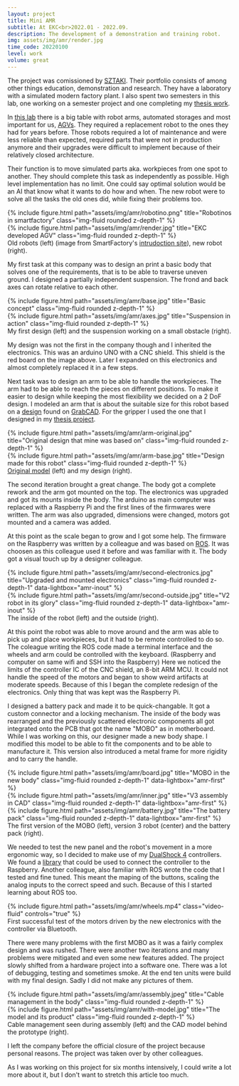 ```yaml
---
layout: project
title: Mini AMR
subtitle: At EKC<br>2022.01 - 2022.09.
description: The development of a demonstration and training robot.
img: assets/img/amr/render.jpg
time_code: 20220100
level: work
volume: great
---
```


The project was comissioned by <a href="https://www.sztaki.hu/">SZTAKI</a>. Their portfolio consists of among other things education, demonstration and research. They have a laboratory with a simulated modern factory plant. I also spent two semesters in this lab, one working on a semester project and one completing my <a href="{{ '/projects/thesis/' | relative_url}}">thesis work</a>.

In <a href="https://www.sztaki.hu/innovacio/projektek/smartfactory">this lab</a> there is a big table with robot arms, automated storages and most important for us, <a href="https://en.wikipedia.org/wiki/Automated_guided_vehicle">AGVs</a>. They required a replacement robot to the ones they had for years before. Those robots required a lot of maintenance and were less reliable than expected, required parts that were not in production anymore and their upgrades were difficult to implement because of their relatively closed architecture. 

Their function is to move simulated parts aka. workpieces from one spot to another. They should complete this task as independently as possible. High level implementation has no limit. One could say optimal solution would be an AI that know what it wants to do how and when. The new robot were to solve all the tasks the old ones did, while fixing their problems too.

<div class="row align-items-center">
    <div class="col-7">
        {% include figure.html path="assets/img/amr/robotino.png" title="Robotinos in smartfactory" class="img-fluid rounded z-depth-1" %}
    </div>
    <div class="col-5">
        {% include figure.html path="assets/img/amr/render.jpg" title="EKC developed AGV" class="img-fluid rounded z-depth-1" %}
    </div>
</div>
<div class="caption">
    Old robots (left) (image from SmartFactory's <a href="https://www.sztaki.hu/innovacio/projektek/smartfactory">intrudoction site</a>), new robot (right).
</div>

My first task at this company was to design an print a basic body that solves one of the requirements, that is to be able to traverse uneven ground. I designed a partially independent suspension. The frond and back axes can rotate relative to each other.

<div class="row align-items-center">
    <div class="col-4">
        {% include figure.html path="assets/img/amr/base.jpg" title="Basic concept" class="img-fluid rounded z-depth-1" %}
    </div>
    <div class="col-8">
        {% include figure.html path="assets/img/amr/axes.jpg" title="Suspension in action" class="img-fluid rounded z-depth-1" %}
    </div>
</div>
<div class="caption">
    My first design (left) and the suspension working on a small obstacle (right).
</div>

My design was not the first in the company though and I inherited the electronics. This was an arduino UNO with a CNC shield. This shield is the red board on the image above. Later I expanded on this electronics and almost completely replaced it in a few steps.

Next task was to design an arm to be able to handle the workpieces. The arm had to be able to reach the pieces on different positions. To make it easier to design while keeping the most flexibility we decided on a 2 DoF design. I modeled an arm that is about the suitable size for this robot based on a <a href="https://grabcad.com/library/uarm-1'">design</a> found on <a href="https://grabcad.com">GrabCAD</a>. For the gripper I used the one that I designed in my <a href="">thesis project</a>.

<div class="row align-items-center">
    <div class="col-6">
        {% include figure.html path="assets/img/amr/arm-original.jpg" title="Original design that mine was based on" class="img-fluid rounded z-depth-1" %}
    </div>
    <div class="col-6">
        {% include figure.html path="assets/img/amr/arm-base.jpg" title="Design made for this robot" class="img-fluid rounded z-depth-1" %}
    </div>
</div>
<div class="caption">
    <a href="https://grabcad.com/library/uarm-1'">Original model</a> (left) and my design (right).
</div>

The second iteration brought a great change. The body got a complete rework and the arm got mounted on the top. The electronics was upgraded and got its mounts inside the body. The arduino as main computer was replaced with a Raspberry Pi and the first lines of the firmwares were written. The arm was also upgraded, dimensions were changed, motors got mounted and a camera was added.

At this point as the scale began to grow and I got some help. The firmware on the Raspberry was written by a colleague and was based on <a href="http://wiki.ros.org/Documentation">ROS</a>. It was choosen as this colleague used it before and was familiar with it. The body got a visual touch up by a designer colleague.

<div class="row align-items-center">
    <div class="col-7">
        {% include figure.html path="assets/img/amr/second-electronics.jpg" title="Upgraded and mounted electronics" class="img-fluid rounded z-depth-1" data-lightbox="amr-inout" %}
    </div>
    <div class="col-5">
        {% include figure.html path="assets/img/amr/second-outside.jpg" title="V2 robot in its glory" class="img-fluid rounded z-depth-1" data-lightbox="amr-inout" %}
    </div>
</div>
<div class="caption">
    The inside of the robot (left) and the outside (right).
</div>

At this point the robot was able to move around and the arm was able to pick up and place workpieces, but it had to be remote controlled to do so. The coleague writing the ROS code made a terminal interface and the wheels and arm could be controlled with the keyboard. (Raspberry and computer on same wifi and SSH into the Raspberry) Here we noticed the limits of the controller IC of the CNC shield, an 8-bit ARM MCU. It could not handle the speed of the motors and began to show weird artifacts at moderate speeds. Because of this I began the complete redesign of the electronics. Only thing that was kept was the Raspberry Pi.

I designed a battery pack and made it to be quick-changable. It got a custom connector and a locking mechanism. The inside of the body was rearranged and the previously scattered electronic components all got integrated onto the PCB that got the name "MOBO" as in motherboard. While I was working on this, our designer made a new body shape. I modified this model to be able to fit the components and to be able to manufacture it. This version also  introduced a metal frame for more rigidity and to carry the handle.

<div class="row align-items-center">
    <div class="col-4">
        {% include figure.html path="assets/img/amr/board.jpg" title="MOBO in the new body" class="img-fluid rounded z-depth-1" data-lightbox="amr-first" %}
    </div>
    <div class="col-4">
        {% include figure.html path="assets/img/amr/inner.jpg" title="V3 assembly in CAD" class="img-fluid rounded z-depth-1" data-lightbox="amr-first" %}
    </div>
    <div class="col-4">
        {% include figure.html path="assets/img/amr/battery.jpg" title="The battery pack" class="img-fluid rounded z-depth-1" data-lightbox="amr-first" %}
    </div>
</div>
<div class="caption">
    The first version of the MOBO (left), version 3 robot (center) and the battery pack (right).
</div>

We needed to test the new panel and the robot's movement in a more ergonomic way, so I decided to make use of my <a href="https://en.wikipedia.org/wiki/DualShock#DualShock_4">DualShock 4</a> controllers. We found a <a href="http://wiki.ros.org/ds4_driver">library</a> that could be used to connect the controller to the Raspberry. Another colleague, also familiar with ROS wrote the code that I tested and fine tuned. This meant the maping of the buttons, scaling the analog inputs to the correct speed and such. Because of this I started learning about ROS too.

<div class="row align-items-center">
    <div class="col-10 mx-auto">
        {% include figure.html path="assets/img/amr/wheels.mp4" class="video-fluid" controls="true" %}
    </div>
</div>
<div class="caption">
    First successful test of the motors driven by the new electronics with the controller via Bluetooth.
</div>

There were many problems with the first MOBO as it was a fairly complex design and was rushed. There were another two iterations and many problems were mitigated and even some new features added. The project slowly shifted from a hardware project into a software one. There was a lot of debugging, testing and sometimes smoke. At the end ten units were build with my final design. Sadly I did not make any pictures of them.

<div class="row align-items-center">
    <div class="col-5">
        {% include figure.html path="assets/img/amr/assembly.jpeg" title="Cable management in the body" class="img-fluid rounded z-depth-1" %}
    </div>
    <div class="col-7">
        {% include figure.html path="assets/img/amr/with-model.jpg" title="The model and its product" class="img-fluid rounded z-depth-1" %}
    </div>
</div>
<div class="caption">
    Cable management seen during assembly (left) and the CAD model behind the prototype (right).
</div>

I left the company before the official closure of the project because personal reasons. The project was taken over by other colleagues.

As I was working on this project for six months intensively, I could write a lot more about it, but I don't want to stretch this article too much.

